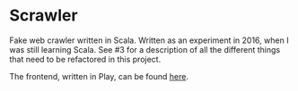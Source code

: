 # Scrawler
Fake web crawler written in Scala. Written as an experiment in 2016, when I was still learning Scala. See #3 for a description of all the different things that need to be refactored in this project. 

The frontend, written in Play, can be found [here](https://github.com/slideon/Scrawler-frontend).
